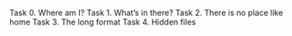 Task 0. Where am I?
Task 1. What’s in there?
Task 2. There is no place like home
Task 3. The long format
Task 4. Hidden files
